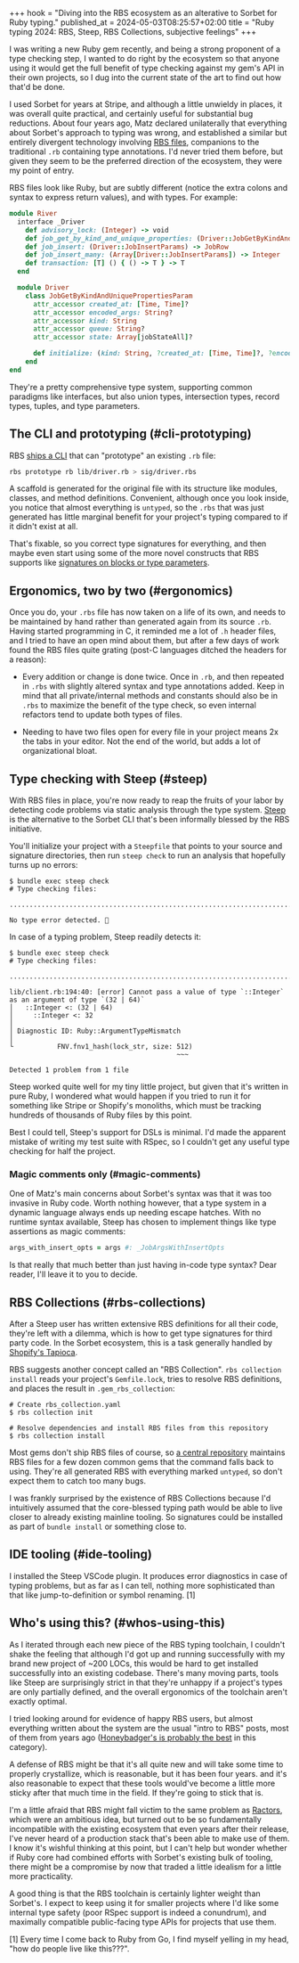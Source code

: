 +++
hook = "Diving into the RBS ecosystem as an alterative to Sorbet for Ruby typing."
published_at = 2024-05-03T08:25:57+02:00
title = "Ruby typing 2024: RBS, Steep, RBS Collections, subjective feelings"
+++

I was writing a new Ruby gem recently, and being a strong proponent of a type checking step, I wanted to do right by the ecosystem so that anyone using it would get the full benefit of type checking against my gem's API in their own projects, so I dug into the current state of the art to find out how that'd be done.

I used Sorbet for years at Stripe, and although a little unwieldy in places, it was overall quite practical, and certainly useful for substantial bug reductions. About four years ago, Matz declared unilaterally that everything about Sorbet's approach to typing was wrong, and established a similar but entirely divergent technology involving [RBS files](https://github.com/ruby/rbs/blob/master/docs/syntax.md), companions to the traditional `.rb` containing type annotations. I'd never tried them before, but given they seem to be the preferred direction of the ecosystem, they were my point of entry.

RBS files look like Ruby, but are subtly different (notice the extra colons and syntax to express return values), and with types. For example:

``` rb
module River
  interface _Driver
    def advisory_lock: (Integer) -> void
    def job_get_by_kind_and_unique_properties: (Driver::JobGetByKindAndUniquePropertiesParam) -> JobRow?
    def job_insert: (Driver::JobInsertParams) -> JobRow
    def job_insert_many: (Array[Driver::JobInsertParams]) -> Integer
    def transaction: [T] () { () -> T } -> T
  end

  module Driver
    class JobGetByKindAndUniquePropertiesParam
      attr_accessor created_at: [Time, Time]?
      attr_accessor encoded_args: String?
      attr_accessor kind: String
      attr_accessor queue: String?
      attr_accessor state: Array[jobStateAll]?

      def initialize: (kind: String, ?created_at: [Time, Time]?, ?encoded_args: String?, ?queue: String?, ?state: Array[jobStateAll]?) -> void
    end
end
```

They're a pretty comprehensive type system, supporting common paradigms like interfaces, but also union types, intersection types, record types, tuples, and type parameters.

## The CLI and prototyping (#cli-prototyping)

RBS [ships a CLI](https://github.com/ruby/rbs) that can "prototype" an existing `.rb` file:

``` sh
rbs prototype rb lib/driver.rb > sig/driver.rbs
```

A scaffold is generated for the original file with its structure like modules, classes, and method definitions. Convenient, although once you look inside, you notice that almost everything is `untyped`, so the `.rbs` that was just generated has little marginal benefit for your project's typing compared to if it didn't exist at all.

That's fixable, so you correct type signatures for everything, and then maybe even start using some of the more novel constructs that RBS supports like [signatures on blocks or type parameters](https://github.com/ruby/rbs/blob/master/docs/syntax.md).

## Ergonomics, two by two (#ergonomics)

Once you do, your `.rbs` file has now taken on a life of its own, and needs to be maintained by hand rather than generated again from its source `.rb`. Having started programming in C, it reminded me a lot of `.h` header files, and I tried to have an open mind about them, but after a few days of work found the RBS files quite grating (post-C languages ditched the headers for a reason):

* Every addition or change is done twice. Once in `.rb`, and then repeated in `.rbs` with slightly altered syntax and type annotations added. Keep in mind that all private/internal methods and constants should also be in `.rbs` to maximize the benefit of the type check, so even internal refactors tend to update both types of files.

* Needing to have two files open for every file in your project means 2x the tabs in your editor. Not the end of the world, but adds a lot of organizational bloat.

## Type checking with Steep (#steep)

With RBS files in place, you're now ready to reap the fruits of your labor by detecting code problems via static analysis through the type system. [Steep](https://github.com/soutaro/steep) is the alternative to the Sorbet CLI that's been informally blessed by the RBS initiative.

You'll initialize your project with a `Steepfile` that points to your source and signature directories, then run `steep check` to run an analysis that hopefully turns up no errors:

``` shell
$ bundle exec steep check
# Type checking files:

..................................................................................................

No type error detected. 🍵
```

In case of a typing problem, Steep readily detects it:

``` shell
$ bundle exec steep check
# Type checking files:

.............................................................................................F...

lib/client.rb:194:40: [error] Cannot pass a value of type `::Integer` as an argument of type `(32 | 64)`
│   ::Integer <: (32 | 64)
│     ::Integer <: 32
│
│ Diagnostic ID: Ruby::ArgumentTypeMismatch
│
└           FNV.fnv1_hash(lock_str, size: 512)
                                          ~~~

Detected 1 problem from 1 file
```

Steep worked quite well for my tiny little project, but given that it's written in pure Ruby, I wondered what would happen if you tried to run it for something like Stripe or Shopify's monoliths, which must be tracking hundreds of thousands of Ruby files by this point.

Best I could tell, Steep's support for DSLs is minimal. I'd made the apparent mistake of writing my test suite with RSpec, so I couldn't get any useful type checking for half the project.

### Magic comments only (#magic-comments)

One of Matz's main concerns about Sorbet's syntax was that it was too invasive in Ruby code. Worth nothing however, that a type system in a dynamic language always ends up needing escape hatches. With no runtime syntax available, Steep has chosen to implement things like type assertions as magic comments:

``` ruby
args_with_insert_opts = args #: _JobArgsWithInsertOpts
```

Is that really that much better than just having in-code type syntax? Dear reader, I'll leave it to you to decide.

## RBS Collections (#rbs-collections)

After a Steep user has written extensive RBS definitions for all their code, they're left with a dilemma, which is how to get type signatures for third party code. In the Sorbet ecosystem, this is a task generally handled by [Shopify's Tapioca](https://github.com/Shopify/tapioca).

RBS suggests another concept called an "RBS Collection". `rbs collection install` reads your project's `Gemfile.lock`, tries to resolve RBS definitions, and places the result in `.gem_rbs_collection`:

``` shell
# Create rbs_collection.yaml
$ rbs collection init

# Resolve dependencies and install RBS files from this repository
$ rbs collection install
```

Most gems don't ship RBS files of course, so [a central repository](https://github.com/ruby/gem_rbs_collection/tree/main/gems) maintains RBS files for a few dozen common gems that the command falls back to using. They're all generated RBS with everything marked `untyped`, so don't expect them to catch too many bugs.

I was frankly surprised by the existence of RBS Collections because I'd intuitively assumed that the core-blessed typing path would be able to live closer to already existing mainline tooling. So signatures could be installed as part of `bundle install` or something close to.

## IDE tooling (#ide-tooling)

I installed the Steep VSCode plugin. It produces error diagnostics in case of typing problems, but as far as I can tell, nothing more sophisticated than that like jump-to-definition or symbol renaming. [1]

## Who's using this? (#whos-using-this)

As I iterated through each new piece of the RBS typing toolchain, I couldn't shake the feeling that although I'd got up and running successfully with my brand new project of ~200 LOCs, this would be hard to get installed successfully into an existing codebase. There's many moving parts, tools like Steep are surprisingly strict in that they're unhappy if a project's types are only partially defined, and the overall ergonomics of the toolchain aren't exactly optimal.

I tried looking around for evidence of happy RBS users, but almost everything written about the system are the usual "intro to RBS" posts, most of them from years ago ([Honeybadger's is probably the best](https://www.honeybadger.io/blog/ruby-rbs-type-annotation/) in this category).

A defense of RBS might be that it's all quite new and will take some time to properly crystallize, which is reasonable, but it has been four years. and it's also reasonable to expect that these tools would've become a little more sticky after that much time in the field. If they're going to stick that is.

I'm a little afraid that RBS might fall victim to the same problem as [Ractors](/nanoglyphs/018-ractors), which were an ambitious idea, but turned out to be so fundamentally incompatible with the existing ecosystem that even years after their release, I've never heard of a production stack that's been able to make use of them. I know it's wishful thinking at this point, but I can't help but wonder whether if Ruby core had combined efforts with Sorbet's existing bulk of tooling, there might be a compromise by now that traded a little idealism for a little more practicality.

A good thing is that the RBS toolchain is certainly lighter weight than Sorbet's. I expect to keep using it for smaller projects where I'd like some internal type safety (poor RSpec support is indeed a conundrum), and maximally compatible public-facing type APIs for projects that use them.

[1]  Every time I come back to Ruby from Go, I find myself yelling in my head, "how do people live like this???".